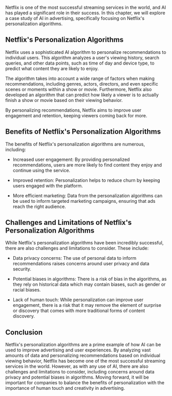 
Netflix is one of the most successful streaming services in the world, and AI has played a significant role in their success. In this chapter, we will explore a case study of AI in advertising, specifically focusing on Netflix's personalization algorithms.

Netflix's Personalization Algorithms
------------------------------------

Netflix uses a sophisticated AI algorithm to personalize recommendations to individual users. This algorithm analyzes a user's viewing history, search queries, and other data points, such as time of day and device type, to predict what content they are likely to enjoy.

The algorithm takes into account a wide range of factors when making recommendations, including genres, actors, directors, and even specific scenes or moments within a show or movie. Furthermore, Netflix also developed an algorithm that can predict how likely a viewer is to actually finish a show or movie based on their viewing behavior.

By personalizing recommendations, Netflix aims to improve user engagement and retention, keeping viewers coming back for more.

Benefits of Netflix's Personalization Algorithms
------------------------------------------------

The benefits of Netflix's personalization algorithms are numerous, including:

* Increased user engagement: By providing personalized recommendations, users are more likely to find content they enjoy and continue using the service.

* Improved retention: Personalization helps to reduce churn by keeping users engaged with the platform.

* More efficient marketing: Data from the personalization algorithms can be used to inform targeted marketing campaigns, ensuring that ads reach the right audience.

Challenges and Limitations of Netflix's Personalization Algorithms
------------------------------------------------------------------

While Netflix's personalization algorithms have been incredibly successful, there are also challenges and limitations to consider. These include:

* Data privacy concerns: The use of personal data to inform recommendations raises concerns around user privacy and data security.

* Potential biases in algorithms: There is a risk of bias in the algorithms, as they rely on historical data which may contain biases, such as gender or racial biases.

* Lack of human touch: While personalization can improve user engagement, there is a risk that it may remove the element of surprise or discovery that comes with more traditional forms of content discovery.

Conclusion
----------

Netflix's personalization algorithms are a prime example of how AI can be used to improve advertising and user experiences. By analyzing vast amounts of data and personalizing recommendations based on individual viewing behavior, Netflix has become one of the most successful streaming services in the world. However, as with any use of AI, there are also challenges and limitations to consider, including concerns around data privacy and potential biases in algorithms. Moving forward, it will be important for companies to balance the benefits of personalization with the importance of human touch and creativity in advertising.
